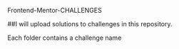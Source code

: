  Frontend-Mentor-CHALLENGES

##I will upload solutions to challenges in this repository.

Each folder contains a challenge name
